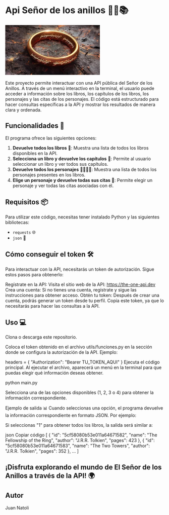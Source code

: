 # Api Señor de los anillos 🧙‍♂️📚

<img src="img/anillos.png" alt="Logo anillos" width="300">

Este proyecto permite interactuar con una API pública del Señor de los Anillos. A través de un menú interactivo en la terminal, el usuario puede acceder a información sobre los libros, los capítulos de los libros, los personajes y las citas de los personajes. El código está estructurado para hacer consultas específicas a la API y mostrar los resultados de manera clara y ordenada.

## Funcionalidades 🚀

El programa ofrece las siguientes opciones:

1. **Devuelve todos los libros** 📖: Muestra una lista de todos los libros disponibles en la API.
2. **Selecciona un libro y devuelve los capítulos** 📑: Permite al usuario seleccionar un libro y ver todos sus capítulos.
3. **Devuelve todos los personajes** 🧝‍♀️🧙‍♂️: Muestra una lista de todos los personajes presentes en los libros.
4. **Elige un personaje y devuelve todas sus citas** 💬: Permite elegir un personaje y ver todas las citas asociadas con él.

## Requisitos 📦

Para utilizar este código, necesitas tener instalado Python y las siguientes bibliotecas:

- `requests` 🌐
- `json` 💾

## Cómo conseguir el token 🛠️
Para interactuar con la API, necesitarás un token de autorización. Sigue estos pasos para obtenerlo:

Regístrate en la API: Visita el sitio web de la API: https://the-one-api.dev
Crea una cuenta: Si no tienes una cuenta, regístrate y sigue las instrucciones para obtener acceso.
Obtén tu token: Después de crear una cuenta, podrás generar un token desde tu perfil. Copia este token, ya que lo necesitarás para hacer las consultas a la API.

## Uso 💻
Clona o descarga este repositorio.

Coloca el token obtenido en el archivo utils/funciones.py en la sección donde se configura la autorización de la API. Ejemplo:

headers = {
    "Authorization": "Bearer TU_TOKEN_AQUI"
}
Ejecuta el código principal. Al ejecutar el archivo, aparecerá un menú en la terminal para que puedas elegir qué información deseas obtener.

python main.py

Selecciona una de las opciones disponibles (1, 2, 3 o 4) para obtener la información correspondiente.

Ejemplo de salida 📊
Cuando seleccionas una opción, el programa devuelve la información correspondiente en formato JSON. Por ejemplo:

Si seleccionas "1" para obtener todos los libros, la salida será similar a:

json
Copiar código
[
    {
        "id": "5cf58080b53e011a64671582",
        "name": "The Fellowship of the Ring",
        "author": "J.R.R. Tolkien",
        "pages": 423
    },
    {
        "id": "5cf58080b53e011a64671583",
        "name": "The Two Towers",
        "author": "J.R.R. Tolkien",
        "pages": 352
    },
    ...
]

## ¡Disfruta explorando el mundo de El Señor de los Anillos a través de la API! 🌍

## Autor
Juan Natoli





